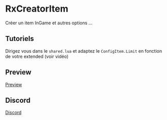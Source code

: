 # RxCreatorItem
Créer un item InGame et autres options ...

## Tutoriels 

Dirigez vous dans le `shared.lua` et adaptez le `ConfigItem.Limit` en fonction de votre extended (voir vidéo)

## Preview

[Preview](https://www.youtube.com/q2FjMqoEs4Y)

## Discord

[Discord](https://disocrd.gg/JnZjSZj)

